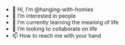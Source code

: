 - 👋 Hi, I’m @hanging-with-homies
- 👀 I’m interested in people 
- 🌱 I’m currently learning the meaning of life
- 💞️ I’m looking to collaborate on life
- 📫 How to reach me with your hand 

<!---
hanging-with-homies/hanging-with-homies is a ✨ special ✨ repository because its `README.md` (this file) appears on your GitHub profile.
You can click the Preview link to take a look at your changes.
--->
